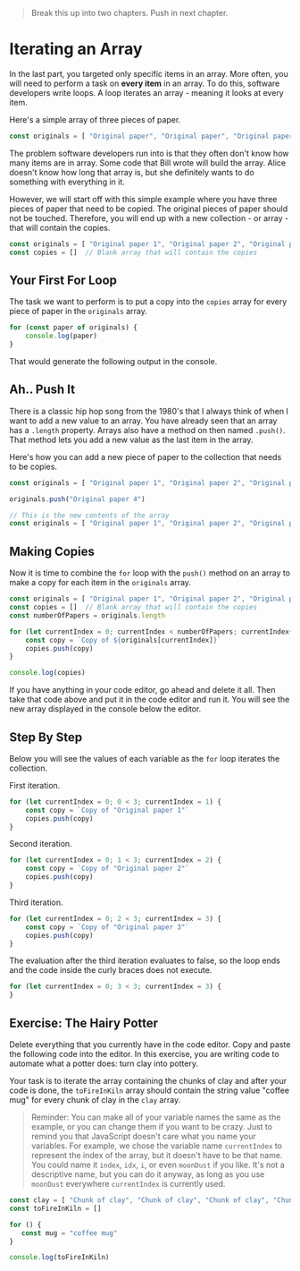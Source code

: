 > Break this up into two chapters. Push in next chapter.


# Iterating an Array

In the last part, you targeted only specific items in an array. More often, you will need to perform a task on **every item** in an array. To do this, software developers write loops. A loop iterates an array - meaning it looks at every item.

Here's a simple array of three pieces of paper.

```js
const originals = [ "Original paper", "Original paper", "Original paper"]
```

The problem software developers run into is that they often don't know how many items are in array. Some code that Bill wrote will build the array. Alice doesn't know how long that array is, but she definitely wants to do something with everything in it.

However, we will start off with this simple example where you have three pieces of paper that need to be copied. The original pieces of paper should not be touched. Therefore, you will end up with a new collection - or array - that will contain the copies.

```js
const originals = [ "Original paper 1", "Original paper 2", "Original paper 3"]
const copies = []  // Blank array that will contain the copies
```

## Your First For Loop

The task we want to perform is to put a copy into the `copies` array for every piece of paper in the `originals` array.

```js
for (const paper of originals) {
	console.log(paper)
}
```

That would generate the following output in the console.

## Ah.. Push It

There is a classic hip hop song from the 1980's that I always think of when I want to add a new value to an array. You have already seen that an array has a `.length` property. Arrays also have a method on then named `.push()`. That method lets you add a new value as the last item in the array.

Here's how you can add a new piece of paper to the collection that needs to be copies.

```js
const originals = [ "Original paper 1", "Original paper 2", "Original paper 3" ]

originals.push("Original paper 4")

// This is the new contents of the array
const originals = [ "Original paper 1", "Original paper 2", "Original paper 3", "Original paper 4"]
```

## Making Copies

Now it is time to combine the `for` loop with the `push()` method on an array to make a copy for each item in the `originals` array.

```js
const originals = [ "Original paper 1", "Original paper 2", "Original paper 3" ]
const copies = []  // Blank array that will contain the copies
const numberOfPapers = originals.length

for (let currentIndex = 0; currentIndex < numberOfPapers; currentIndex++) {
	const copy = `Copy of ${originals[currentIndex]}`
	copies.push(copy)
}

console.log(copies)
```

If you have anything in your code editor, go ahead and delete it all. Then take that code above and put it in the code editor and run it. You will see the new array displayed in the console below the editor.

## Step By Step

Below you will see the values of each variable as the `for` loop iterates the collection.

First iteration.

```js
for (let currentIndex = 0; 0 < 3; currentIndex = 1) {
	const copy = `Copy of "Original paper 1"`
	copies.push(copy)
}
```

Second iteration.

```js
for (let currentIndex = 0; 1 < 3; currentIndex = 2) {
	const copy = `Copy of "Original paper 2"`
	copies.push(copy)
}
```

Third iteration.

```js
for (let currentIndex = 0; 2 < 3; currentIndex = 3) {
	const copy = `Copy of "Original paper 3"`
	copies.push(copy)
}
```

The evaluation after the third iteration evaluates to false, so the loop ends and the code inside the curly braces does not execute.

```js
for (let currentIndex = 0; 3 < 3; currentIndex = 3) {
}
```

## Exercise: The Hairy Potter

Delete everything that you currently have in the code editor. Copy and paste the following code into the editor. In this exercise, you are writing code to automate what a potter does: turn clay into pottery.

Your task is to iterate the array containing the chunks of clay and after your code is done, the `toFireInKiln` array should contain the string value "coffee mug" for every chunk of clay in the `clay` array.

> Reminder: You can make all of your variable names the same as the example, or you can change them if you want to be crazy. Just to remind you that JavaScript doesn't care what you name your variables. For example, we chose the variable name `currentIndex` to represent the index of the array, but it doesn't have to be that name. You could name it `index`, `idx`, `i`, or even `moonDust` if you like. It's not a descriptive name, but you can do it anyway, as long as you use `moonDust` everywhere `currentIndex` is currently used.

```js
const clay = [ "Chunk of clay", "Chunk of clay", "Chunk of clay", "Chunk of clay" ]
const toFireInKiln = []

for () {
   const mug = "coffee mug"
}

console.log(toFireInKiln)
```



<!--stackedit_data:
eyJoaXN0b3J5IjpbLTE0Mjc0MTMxNDQsMTA3NzExODExNywyOT
gwOTMwMjAsLTE4Nzc5MjM0NzBdfQ==
-->